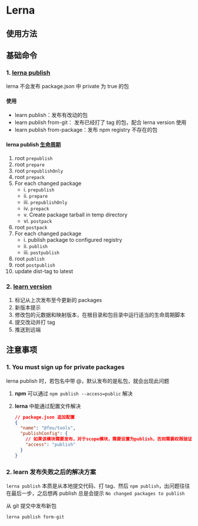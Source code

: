 # Lerna

## 使用方法

## 基础命令

### 1. [lerna publish](https://github.com/lerna/lerna/tree/main/commands/publish)

lerna 不会发布 package.json 中 private 为 true 的包

#### 使用

- learn publish：发布有改动的包
- learn publish from-git： 发布已经打了 tag 的包，配合 lerna version 使用
- learn publish from-package：发布 npm registry 不存在的包

#### lerna publish [生命周期](https://github.com/lerna/lerna/tree/main/commands/publish#lifecycle-scripts)

1. root `prepublish`
2. root `prepare`
3. root `prepublishOnly`
4. root `prepack`
5. For each changed package
   - i. `prepublish`
   - ii. `prepare`
   - iii. `prepublishOnly`
   - iv. `prepack`
   - v. Create package tarball in temp directory
   - vi. `postpack`
6. root `postpack`
7. For each changed package
   - i. publish package to configured registry
   - ii. `publish`
   - iii. `postpublish`
8. root `publish`
9. root `postpublish`
10. update dist-tag to latest

### 2. [learn version](https://github.com/lerna/lerna/tree/main/commands/version)

1. 标记从上次发布至今更新的 packages
2. 新版本提示
3. 修改包的元数据和映射版本，在根目录和包目录中运行适当的生命周期脚本
4. 提交改动并打 tag
5. 推送到远端

## 注意事项

### 1. You must sign up for private packages

lerna publish 时，若包名中带 @，默认发布的是私包，就会出现此问题

1. **npm** 可以通过 `npm publish --access=public` 解决

2. **lerna** 中能通过配置文件解决
   ```json
   // package.json 追加配置
   {
     "name": "@feu/tools",
     "publishConfig": {
       // 如果该模块需要发布，对于scope模块，需要设置为publish，否则需要权限验证
       "access": "publish"
     }
   }
   ```

### 2. learn 发布失败之后的解决方案

`lerna publish` 本质是从本地提交代码、打 tag、然后 `npm publish`，出问题往往在最后一步，之后想再 publish 总是会提示 `No changed packages to publish`

从 git 提交中发布新包

```
lerna publish form-git
```
